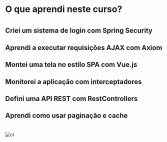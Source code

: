 # O que aprendi neste curso?
#
## Criei um sistema de login com Spring Security
## Aprendi a executar requisições AJAX com Axiom
## Montei uma tela no estilo SPA com Vue.js
## Monitorei a aplicação com interceptadores
## Defini uma API REST com RestControllers
## Aprendi como usar paginação e cache
#
![ct](https://user-images.githubusercontent.com/76777760/168826867-f2782c07-e62c-44ce-a0f0-28e217a3fb63.png)

